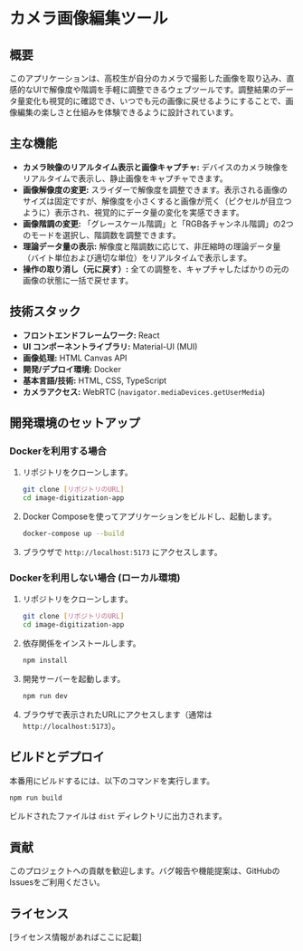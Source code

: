 # カメラ画像編集ツール

## 概要

このアプリケーションは、高校生が自分のカメラで撮影した画像を取り込み、直感的なUIで解像度や階調を手軽に調整できるウェブツールです。調整結果のデータ量変化も視覚的に確認でき、いつでも元の画像に戻せるようにすることで、画像編集の楽しさと仕組みを体験できるように設計されています。

## 主な機能

-   **カメラ映像のリアルタイム表示と画像キャプチャ:** デバイスのカメラ映像をリアルタイムで表示し、静止画像をキャプチャできます。
-   **画像解像度の変更:** スライダーで解像度を調整できます。表示される画像のサイズは固定ですが、解像度を小さくすると画像が荒く（ピクセルが目立つように）表示され、視覚的にデータ量の変化を実感できます。
-   **画像階調の変更:** 「グレースケール階調」と「RGB各チャンネル階調」の2つのモードを選択し、階調数を調整できます。
-   **理論データ量の表示:** 解像度と階調数に応じて、非圧縮時の理論データ量（バイト単位および適切な単位）をリアルタイムで表示します。
-   **操作の取り消し（元に戻す）:** 全ての調整を、キャプチャしたばかりの元の画像の状態に一括で戻せます。

## 技術スタック

-   **フロントエンドフレームワーク:** React
-   **UI コンポーネントライブラリ:** Material-UI (MUI)
-   **画像処理:** HTML Canvas API
-   **開発/デプロイ環境:** Docker
-   **基本言語/技術:** HTML, CSS, TypeScript
-   **カメラアクセス:** WebRTC (`navigator.mediaDevices.getUserMedia`)

## 開発環境のセットアップ

### Dockerを利用する場合

1.  リポジトリをクローンします。
    ```bash
    git clone [リポジトリのURL]
    cd image-digitization-app
    ```
2.  Docker Composeを使ってアプリケーションをビルドし、起動します。
    ```bash
    docker-compose up --build
    ```
3.  ブラウザで `http://localhost:5173` にアクセスします。

### Dockerを利用しない場合 (ローカル環境)

1.  リポジトリをクローンします。
    ```bash
    git clone [リポジトリのURL]
    cd image-digitization-app
    ```
2.  依存関係をインストールします。
    ```bash
    npm install
    ```
3.  開発サーバーを起動します。
    ```bash
    npm run dev
    ```
4.  ブラウザで表示されたURLにアクセスします（通常は `http://localhost:5173`）。

## ビルドとデプロイ

本番用にビルドするには、以下のコマンドを実行します。

```bash
npm run build
```

ビルドされたファイルは `dist` ディレクトリに出力されます。

## 貢献

このプロジェクトへの貢献を歓迎します。バグ報告や機能提案は、GitHubのIssuesをご利用ください。

## ライセンス

[ライセンス情報があればここに記載]
